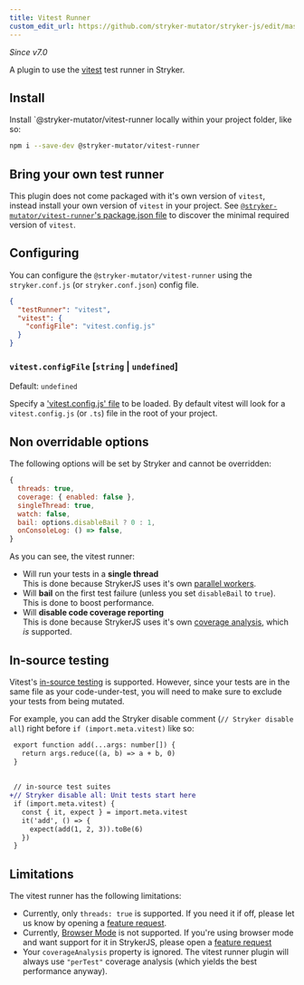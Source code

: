 ```yaml
---
title: Vitest Runner
custom_edit_url: https://github.com/stryker-mutator/stryker-js/edit/master/docs/vitest-runner.md
---
```


_Since v7.0_

A plugin to use the [vitest](https://vitest.dev/) test runner in Stryker.

## Install

Install `@stryker-mutator/vitest-runner locally within your project folder, like so:

```bash
npm i --save-dev @stryker-mutator/vitest-runner
```

## Bring your own test runner

This plugin does not come packaged with it's own version of `vitest`, instead install your own version of `vitest` in your project. See [`@stryker-mutator/vitest-runner`'s package.json file](https://github.com/stryker-mutator/stryker-js/blob/master/packages/vitest-runner/package.json#L52) to discover the minimal required version of `vitest`.

## Configuring

You can configure the `@stryker-mutator/vitest-runner` using the `stryker.conf.js` (or `stryker.conf.json`) config file.

```json
{
  "testRunner": "vitest",
  "vitest": {
    "configFile": "vitest.config.js"
  }
}
```

### `vitest.configFile` [`string` | `undefined`]

Default: `undefined`

Specify a ['vitest.config.js' file](https://vitest.dev/config/) to be loaded. By default vitest will look for a `vitest.config.js` (or `.ts`) file in the root of your project.

## Non overridable options

The following options will be set by Stryker and cannot be overridden:

```javascript
{
  threads: true,
  coverage: { enabled: false },
  singleThread: true,
  watch: false,
  bail: options.disableBail ? 0 : 1,
  onConsoleLog: () => false,
}
```

As you can see, the vitest runner:
- Will run your tests in a **single thread**  
  This is done because StrykerJS uses it's own [parallel workers]('./parallel-workers.md').
- Will **bail** on the first test failure (unless you set `disableBail` to `true`).  
  This is done to boost performance.
- Will **disable code coverage reporting**  
  This is done because StrykerJS uses it's own [coverage analysis]('./configuration.md/#coverageanalysis-string'), which _is_ supported.

## In-source testing

Vitest's [in-source testing](https://vitest.dev/guide/in-source.html) is supported. However, since your tests are in the same file as your code-under-test, you will need to make sure to exclude your tests from being mutated.

For example, you can add the Stryker disable comment (`// Stryker disable all`) right before `if (import.meta.vitest)` like so:

```diff
 export function add(...args: number[]) {
   return args.reduce((a, b) => a + b, 0)
 }
 
 
 // in-source test suites
+// Stryker disable all: Unit tests start here
 if (import.meta.vitest) {
   const { it, expect } = import.meta.vitest
   it('add', () => {
     expect(add(1, 2, 3)).toBe(6)
   })
 }
```


## Limitations

The vitest runner has the following limitations:

- Currently, only `threads: true` is supported. If you need it if off, please let us know by opening a [feature request](https://github.com/stryker-mutator/stryker-js/issues/new?assignees=&labels=%F0%9F%9A%80+Feature+request&projects=&template=feature_request.md&title=[vitest]+allow+disabled+threads+mode).
- Currently, [Browser Mode](https://vitest.dev/guide/browser.html) is not supported. If you're using browser mode and want support for it in StrykerJS, please open a [feature request](https://github.com/stryker-mutator/stryker-js/issues/new?assignees=&labels=%F0%9F%9A%80+Feature+request&projects=&template=feature_request.md&title=[vitest]+support+browser+mode)
- Your `coverageAnalysis` property is ignored. The vitest runner plugin will always use `"perTest"` coverage analysis (which yields the best performance anyway).